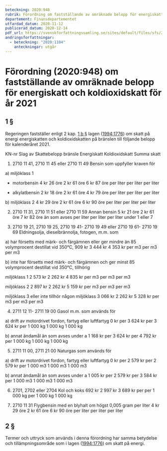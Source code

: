 ```yaml
---
beteckning: 2020:948
rubrik: Förordning om fastställande av omräknade belopp för energiskatt och koldioxidskatt för år 2021
departement: Finansdepartementet
utfardad_datum: 2020-11-12
publicerad_datum: 2020-12-14
pdf_url: https://svenskforfattningssamling.se/sites/default/files/sfs/2020-11/SFS2020-948.pdf
andringsforfattningar:
  - beteckning: "2020:1104"
    anteckningar: utgår
---
```


# Förordning (2020:948) om fastställande av omräknade belopp för energiskatt och koldioxidskatt för år 2021

## 1 §

Regeringen fastställer enligt 2 kap. [1 b §](#kap2.1b) lagen ([1994:1776](https://selex.se/eli/sfs/1994/1776)) om skatt på energi energiskatten och koldioxidskatten på bränslen till följande belopp för kalenderåret 2021.

KN-nr		Slag av		Skattebelopp bränsle		Energiskatt	Koldioxidskatt	Summa skatt

1. 2710 11 41, 2710 11 45 eller 2710 11 49	Bensin som uppfyller kraven för

a) miljöklass 1

- motorbensin	4 kr 26 öre 	2 kr 61 öre	6 kr 87 öre per liter	per liter	per liter

- alkylatbensin	2 kr 18 öre 	2 kr 61 öre	4 kr 79 öre per liter	per liter	per liter

b) miljöklass 2	4 kr 29 öre 	2 kr 61 öre	6 kr 90 öre per liter	per liter	per liter

2. 2710 11 31, 2710 11 51 eller 2710 11 59	Annan bensin 	5 kr 21 öre	2 kr 61 öre	7 kr 82 öre än som avses 	per liter	per liter	per liter under 1 eller 7

3. 2710 19 21, 2710 19 25, 2710 19 41- 2710 19 49 eller 2710 19 61- 2710 19 69	Eldningsolja, dieselbrännolja, fotogen, m.m. som

a) har försetts med märk- och färgämnen eller ger mindre än 85 volymprocent destillat vid 350°C, 		909 kr  	3 444 kr	4 353 kr per m3		per m3		per m3

b) inte har försetts med märk- och färgämnen och ger minst 85 volymprocent destillat vid 350°C, tillhörig

miljöklass 1	2 573 kr  	2 262 kr	4 835 kr per m3	  	per m3	  	per m3

miljöklass 2	2 897 kr  	2 262 kr	5 159 kr per m3	  	per m3	  	per m3

miljöklass 3 eller inte tillhör någon miljöklass	3 066 kr  	2 262 kr	5 328 kr per m3	  	per m3	  	per m3

4. 2711 12 11- 2711 19 00 	Gasol m.m. som används för

a) drift av motordrivet fordon, fartyg eller luftfartyg	0 kr per 	3 624 kr per 	3 624 kr per 1 000 kg	1 000 kg	1 000 kg

b) annat ändamål än som avses under a	1 168 kr per 	3 624 kr per	4 792 kr per 1 000 kg	1 000 kg	1 000 kg

5. 2711 11 00, 2711 21 00	Naturgas som används för

a) drift av motordrivet fordon, fartyg eller luftfartyg	0 kr per 	2 579 kr per	2 579 kr per 1 000 m3	1 000 m3	1 000 m3

b) annat ändamål än som avses under a	1 005 kr per	2 579 kr per 	3 584 kr per 1 000 m3	1 000 m3	1 000 m3

6. 2701, 2702 eller 2704	Kol och koks	692 kr		2 997 kr  	3 689 kr per per 1 000 kg	per 1 000 kg	1 000 kg

7. 2710 11 31	Flygbensin med en blyhalt om högst 0,005 gram per liter	4 kr 29 öre 	2 kr 61 öre 	6 kr 90 öre per liter	per liter	per liter

## 2 §

Termer och uttryck som används i denna förordning har samma betydelse och tillämpningsområde som i lagen ([1994:1776](https://selex.se/eli/sfs/1994/1776)) om skatt på energi.
